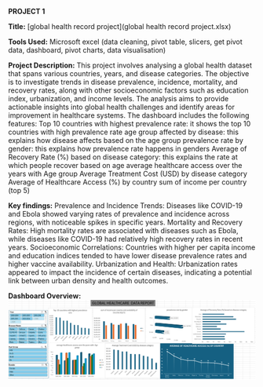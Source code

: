 **PROJECT 1** 


**Title:** [global health record project](global health record project.xlsx)

**Tools Used:** Microsoft excel (data cleaning, pivot table, slicers,  get pivot data, dashboard, pivot charts, data visualisation) 

**Project Description:** This project involves analysing a global health dataset that spans various countries, years, and disease categories. The objective is to investigate trends in disease prevalence, incidence, mortality, and recovery rates, along with other socioeconomic factors such as education index, urbanization, and income levels. The analysis aims to provide actionable insights into global health challenges and identify areas for improvement in healthcare systems. The dashboard includes the following features:
Top 10 countries with highest prevalence rate: it shows the top 10 countries with high prevalence rate
age group affected by disease: this explains how disease affects based on the age group
prevalence rate by gender: this explains how prevalence rate happens in genders
Average of Recovery Rate (%) based on disease category: this explains the rate at which people recover based on age 
average healthcare access over the years with Age group 
Average Treatment Cost (USD) by disease category
Average of Healthcare Access (%) by country
sum of income per country (top 5) 


**Key findings:** Prevalence and Incidence Trends: Diseases like COVID-19 and Ebola showed varying rates of prevalence and incidence across regions, with noticeable spikes in specific years.
Mortality and Recovery Rates: High mortality rates are associated with diseases such as Ebola, while diseases like COVID-19 had relatively high recovery rates in recent years.
Socioeconomic Correlations: Countries with higher per capita income and education indices tended to have lower disease prevalence rates and higher vaccine availability.
Urbanization and Health: Urbanization rates appeared to impact the incidence of certain diseases, indicating a potential link between urban density and health outcomes.


**Dashboard Overview:**
![globalhealthvisuals](globalhealthvisuals.png)

 
